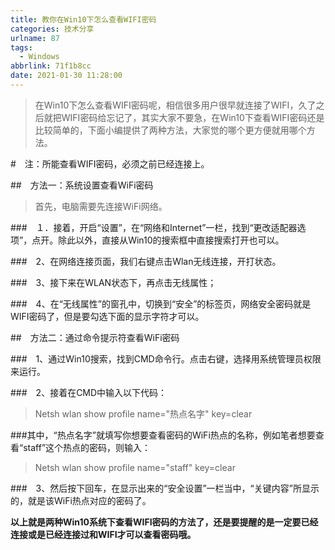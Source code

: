 ```yaml
---
title: 教你在Win10下怎么查看WIFI密码
categories: 技术分享
urlname: 87
tags:
  - Windows
abbrlink: 71f1b8cc
date: 2021-01-30 11:28:00
---
```

> 在Win10下怎么查看WIFI密码呢，相信很多用户很早就连接了WIFI，久了之后就把WIFI密码给忘记了，其实大家不要急，在Win10下查看WIFI密码还是比较简单的，下面小编提供了两种方法，大家觉的哪个更方便就用哪个方法。

 

#　注：所能查看WIFI密码，必须之前已经连接上。

 

##　方法一：系统设置查看WiFi密码

 

> 首先，电脑需要先连接WiFi网络。

 

###　１．接着，开启“设置”，在“网络和Internet”一栏，找到“更改适配器选项”，点开。除此以外，直接从Win10的搜索框中直接搜索打开也可以。

 

###　2、在网络连接页面，我们右键点击Wlan无线连接，开打状态。

 

 

###　3、接下来在WLAN状态下，再点击无线属性；

 

###　4、在“无线属性”的窗孔中，切换到“安全”的标签页，网络安全密码就是WIFI密码了，但是要勾选下面的显示字符才可以。

 

 

 

##　方法二：通过命令提示符查看WiFi密码

 

 
###　1、通过Win10搜索，找到CMD命令行。点击右键，选择用系统管理员权限来运行。

 

###　2、接着在CMD中输入以下代码：

>Netsh wlan show profile name="热点名字" key=clear

 

###其中，“热点名字”就填写你想要查看密码的WiFi热点的名称，例如笔者想要查看“staff”这个热点的密码，则输入：

> Netsh wlan show profile name="staff" key=clear

 

###　3、然后按下回车，在显示出来的“安全设置”一栏当中，“关键内容”所显示的，就是该WiFi热点对应的密码了。

 

**以上就是两种Win10系统下查看WIFI密码的方法了，还是要提醒的是一定要已经连接或是已经连接过和WIFI才可以查看密码哦。**